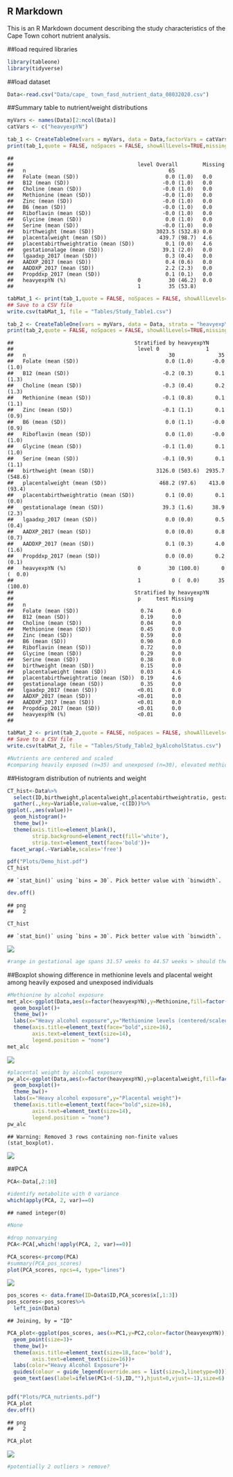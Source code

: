 ## R Markdown

This is an R Markdown document describing the study characteristics of
the Cape Town cohort nutrient analysis.

\#\#load required libraries

``` r
library(tableone)
library(tidyverse)
```

\#\#load dataset

``` r
Data<-read.csv("Data/cape_ town_fasd_nutrient_data_08032020.csv")
```

\#\#Summary table to nutrient/weight distributions

``` r
myVars <- names(Data)[2:ncol(Data)]
catVars <- c("heavyexpYN")

tab_1 <- CreateTableOne(vars = myVars, data = Data,factorVars = catVars,includeNA=TRUE)
print(tab_1,quote = FALSE, noSpaces = FALSE, showAllLevels=TRUE,missing=TRUE,catDigits=1,contDigits=1,pDigits=2)
```

    ##                                       
    ##                                        level Overall        Missing
    ##   n                                              65                
    ##   Folate (mean (SD))                            0.0 (1.0)   0.0    
    ##   B12 (mean (SD))                              -0.0 (1.0)   0.0    
    ##   Choline (mean (SD))                          -0.0 (1.0)   0.0    
    ##   Methionine (mean (SD))                       -0.0 (1.0)   0.0    
    ##   Zinc (mean (SD))                             -0.0 (1.0)   0.0    
    ##   B6 (mean (SD))                               -0.0 (1.0)   0.0    
    ##   Riboflavin (mean (SD))                       -0.0 (1.0)   0.0    
    ##   Glycine (mean (SD))                           0.0 (1.0)   0.0    
    ##   Serine (mean (SD))                           -0.0 (1.0)   0.0    
    ##   birthweight (mean (SD))                    3023.5 (532.8) 0.0    
    ##   placentalweight (mean (SD))                 439.7 (98.7)  4.6    
    ##   placentabirthweightratio (mean (SD))          0.1 (0.0)   4.6    
    ##   gestationalage (mean (SD))                   39.1 (2.0)   0.0    
    ##   lgaadxp_2017 (mean (SD))                      0.3 (0.4)   0.0    
    ##   AADXP_2017 (mean (SD))                        0.4 (0.6)   0.0    
    ##   AADDXP_2017 (mean (SD))                       2.2 (2.3)   0.0    
    ##   Propddxp_2017 (mean (SD))                     0.1 (0.1)   0.0    
    ##   heavyexpYN (%)                       0         30 (46.2)  0.0    
    ##                                        1         35 (53.8)

``` r
tabMat_1 <- print(tab_1,quote = FALSE, noSpaces = FALSE, showAllLevels=TRUE,printToggle = FALSE,catDigits=1,contDigits=1,pDigits=2)
## Save to a CSV file
write.csv(tabMat_1, file = "Tables/Study_Table1.csv")

tab_2 <- CreateTableOne(vars = myVars, data = Data, strata = "heavyexpYN",factorVars = catVars,includeNA=TRUE)
print(tab_2,quote = FALSE, noSpaces = FALSE, showAllLevels=TRUE,missing=TRUE,catDigits=1,contDigits=1,pDigits=2)
```

    ##                                       Stratified by heavyexpYN
    ##                                        level 0               1              
    ##   n                                              30              35         
    ##   Folate (mean (SD))                            0.0 (1.0)      -0.0 (1.0)   
    ##   B12 (mean (SD))                              -0.2 (0.3)       0.1 (1.3)   
    ##   Choline (mean (SD))                          -0.3 (0.4)       0.2 (1.3)   
    ##   Methionine (mean (SD))                       -0.1 (0.8)       0.1 (1.1)   
    ##   Zinc (mean (SD))                             -0.1 (1.1)       0.1 (0.9)   
    ##   B6 (mean (SD))                                0.0 (1.1)      -0.0 (0.9)   
    ##   Riboflavin (mean (SD))                        0.0 (1.0)      -0.0 (1.0)   
    ##   Glycine (mean (SD))                          -0.1 (1.0)       0.1 (1.0)   
    ##   Serine (mean (SD))                           -0.1 (0.9)       0.1 (1.1)   
    ##   birthweight (mean (SD))                    3126.0 (503.6)  2935.7 (548.6) 
    ##   placentalweight (mean (SD))                 468.2 (97.6)    413.0 (93.4)  
    ##   placentabirthweightratio (mean (SD))          0.1 (0.0)       0.1 (0.0)   
    ##   gestationalage (mean (SD))                   39.3 (1.6)      38.9 (2.3)   
    ##   lgaadxp_2017 (mean (SD))                      0.0 (0.0)       0.5 (0.4)   
    ##   AADXP_2017 (mean (SD))                        0.0 (0.0)       0.8 (0.7)   
    ##   AADDXP_2017 (mean (SD))                       0.1 (0.3)       4.0 (1.6)   
    ##   Propddxp_2017 (mean (SD))                     0.0 (0.0)       0.2 (0.1)   
    ##   heavyexpYN (%)                       0         30 (100.0)       0 (  0.0) 
    ##                                        1          0 (  0.0)      35 (100.0) 
    ##                                       Stratified by heavyexpYN
    ##                                        p     test Missing
    ##   n                                                      
    ##   Folate (mean (SD))                    0.74      0.0    
    ##   B12 (mean (SD))                       0.19      0.0    
    ##   Choline (mean (SD))                   0.04      0.0    
    ##   Methionine (mean (SD))                0.45      0.0    
    ##   Zinc (mean (SD))                      0.59      0.0    
    ##   B6 (mean (SD))                        0.90      0.0    
    ##   Riboflavin (mean (SD))                0.72      0.0    
    ##   Glycine (mean (SD))                   0.29      0.0    
    ##   Serine (mean (SD))                    0.38      0.0    
    ##   birthweight (mean (SD))               0.15      0.0    
    ##   placentalweight (mean (SD))           0.03      4.6    
    ##   placentabirthweightratio (mean (SD))  0.19      4.6    
    ##   gestationalage (mean (SD))            0.35      0.0    
    ##   lgaadxp_2017 (mean (SD))             <0.01      0.0    
    ##   AADXP_2017 (mean (SD))               <0.01      0.0    
    ##   AADDXP_2017 (mean (SD))              <0.01      0.0    
    ##   Propddxp_2017 (mean (SD))            <0.01      0.0    
    ##   heavyexpYN (%)                       <0.01      0.0    
    ## 

``` r
tabMat_2 <- print(tab_2,quote = FALSE, noSpaces = FALSE, showAllLevels=TRUE,printToggle = FALSE,catDigits=1,contDigits=1,pDigits=2)
## Save to a CSV file
write.csv(tabMat_2, file = "Tables/Study_Table2_byAlcoholStatus.csv")

#Nutrients are centered and scaled
#comparing heavily exposed (n=35) and unexposed (n=30), elevated methionine levels are observed in the heavy exposed children.  Placental weight is reduced among heavily exposed children; 
```

\#\#Histogram distribution of nutrients and weight

``` r
CT_hist<-Data%>%
  select(ID,birthweight,placentalweight,placentabirthweightratio, gestationalage,lgaadxp_2017)%>%
  gather(.,key=Variable,value=value,-c(ID))%>%
ggplot(.,aes(value))+
  geom_histogram()+
  theme_bw()+
  theme(axis.title=element_blank(),
        strip.background=element_rect(fill='white'),
        strip.text=element_text(face='bold'))+
 facet_wrap(.~Variable,scales='free')

pdf("Plots/Demo_hist.pdf")
CT_hist
```

    ## `stat_bin()` using `bins = 30`. Pick better value with `binwidth`.

``` r
dev.off()
```

    ## png 
    ##   2

``` r
CT_hist
```

    ## `stat_bin()` using `bins = 30`. Pick better value with `binwidth`.

![](Nutrients_CapeTown_files/figure-gfm/histogram-1.png)<!-- -->

``` r
#range in gestational age spans 31.57 weeks to 44.57 weeks > should these two individuals be excluded from the analysis?  Maybe conduct sensitivity analysis restricted to term infants
```

\#\#Boxplot showing difference in methionine levels and placental weight
among heavily exposed and unexposed individuals

``` r
#Methionine by alcohol exposure
met_alc<-ggplot(Data,aes(x=factor(heavyexpYN),y=Methionine,fill=factor(heavyexpYN)))+
  geom_boxplot()+
  theme_bw()+
  labs(x="Heavy alcohol exposure",y="Methionine levels (centered/scaled) ")+
  theme(axis.title=element_text(face="bold",size=16),
        axis.text=element_text(size=14),
        legend.position = "none")
met_alc
```

![](Nutrients_CapeTown_files/figure-gfm/boxplot-1.png)<!-- -->

``` r
#placental weight by alcohol exposure
pw_alc<-ggplot(Data,aes(x=factor(heavyexpYN),y=placentalweight,fill=factor(heavyexpYN)))+
  geom_boxplot()+
  theme_bw()+
  labs(x="Heavy alcohol exposure",y="Placental weight")+
  theme(axis.title=element_text(face="bold",size=16),
        axis.text=element_text(size=14),
        legend.position = "none")
pw_alc
```

    ## Warning: Removed 3 rows containing non-finite values (stat_boxplot).

![](Nutrients_CapeTown_files/figure-gfm/boxplot-2.png)<!-- -->

\#\#PCA

``` r
PCA<-Data[,2:10]

#identify metabolite with 0 variance
which(apply(PCA, 2, var)==0) 
```

    ## named integer(0)

``` r
#None

#drop nonvarying
PCA<-PCA[,which(!apply(PCA, 2, var)==0)]

PCA_scores<-prcomp(PCA)
#summary(PCA_pos_scores)
plot(PCA_scores, npcs=4, type="lines")
```

![](Nutrients_CapeTown_files/figure-gfm/PCA-1.png)<!-- -->

``` r
pos_scores <- data.frame(ID=Data$ID,PCA_scores$x[,1:3])
pos_scores<-pos_scores%>%
  left_join(Data)
```

    ## Joining, by = "ID"

``` r
PCA_plot<-ggplot(pos_scores, aes(x=PC1,y=PC2,color=factor(heavyexpYN)),label=ID) +
  geom_point(size=3)+
  theme_bw()+
  theme(axis.title=element_text(size=18,face='bold'),
        axis.text=element_text(size=16))+
  labs(color="Heavy Alcohol Exposure")+
  guides(colour = guide_legend(override.aes = list(size=3,linetype=0)))+
  geom_text(aes(label=ifelse(PC1<(-5),ID,""),hjust=0,vjust=-1),size=6)


pdf("Plots/PCA_nutrients.pdf")
PCA_plot
dev.off()
```

    ## png 
    ##   2

``` r
PCA_plot
```

![](Nutrients_CapeTown_files/figure-gfm/PCA-2.png)<!-- -->

``` r
#potentially 2 outliers > remove?
```
